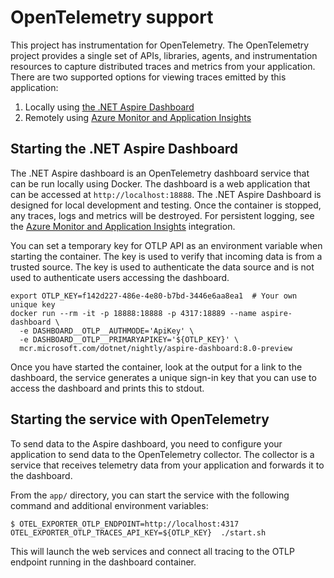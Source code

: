 # OpenTelemetry support

This project has instrumentation for OpenTelemetry. The OpenTelemetry project provides a single set of APIs, libraries, agents, and instrumentation resources to capture distributed traces and metrics from your application. There are two supported options for viewing traces emitted by this application:

1. Locally using [the .NET Aspire Dashboard](#starting-the-aspire-dashboard)
2. Remotely using [Azure Monitor and Application Insights](../README.md#monitoring-with-application-insights)

## Starting the .NET Aspire Dashboard

The .NET Aspire dashboard is an OpenTelemetry dashboard service that can be run locally using Docker. The dashboard is a web application that can be accessed at `http://localhost:18888`. The .NET Aspire Dashboard is designed for local development and testing. Once the container is stopped, any traces, logs and metrics will be destroyed. For persistent logging, see the [Azure Monitor and Application Insights](../README.md#monitoring-with-application-insights) integration.

You can set a temporary key for OTLP API as an environment variable when starting the container. The key is used to verify that incoming data is from a trusted source. The key is used to authenticate the data source and is not used to authenticate users accessing the dashboard.

```console
export OTLP_KEY=f142d227-486e-4e80-b7bd-3446e6aa8ea1  # Your own unique key
docker run --rm -it -p 18888:18888 -p 4317:18889 --name aspire-dashboard \
  -e DASHBOARD__OTLP__AUTHMODE='ApiKey' \
  -e DASHBOARD__OTLP__PRIMARYAPIKEY='${OTLP_KEY}' \
  mcr.microsoft.com/dotnet/nightly/aspire-dashboard:8.0-preview
```

Once you have started the container, look at the output for a link to the dashboard, the service generates a unique sign-in key that you can use to access the dashboard and prints this to stdout.

## Starting the service with OpenTelemetry

To send data to the Aspire dashboard, you need to configure your application to send data to the OpenTelemetry collector. The collector is a service that receives telemetry data from your application and forwards it to the dashboard.

From the `app/` directory, you can start the service with the following command and additional environment variables:

```console
$ OTEL_EXPORTER_OTLP_ENDPOINT=http://localhost:4317 OTEL_EXPORTER_OTLP_TRACES_API_KEY=${OTLP_KEY}  ./start.sh
```

This will launch the web services and connect all tracing to the OTLP endpoint running in the dashboard container.
